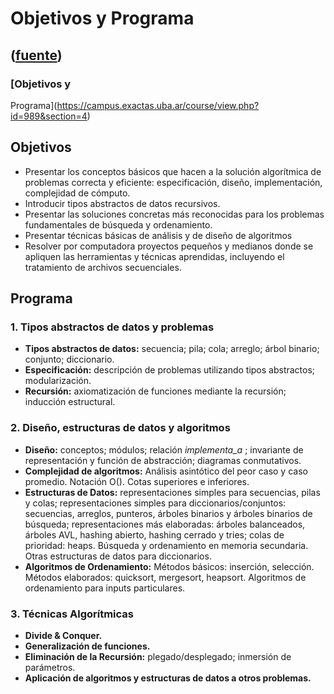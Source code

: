 # Objetivos y Programa
([fuente](https://campus.exactas.uba.ar/course/view.php?id=989&section=4))
---
### [Objetivos y
Programa](https://campus.exactas.uba.ar/course/view.php?id=989&section=4)

## Objetivos

  - Presentar los conceptos básicos que hacen a la solución algorítmica de problemas correcta y eficiente: especificación, diseño, implementación, complejidad de cómputo.
  - Introducir tipos abstractos de datos recursivos.
  - Presentar las soluciones concretas más reconocidas para los problemas fundamentales de búsqueda y ordenamiento.
  - Presentar técnicas básicas de análisis y de diseño de algoritmos
  - Resolver por computadora proyectos pequeños y medianos donde se apliquen las herramientas y técnicas aprendidas, incluyendo el tratamiento de archivos secuenciales.

## Programa

### 1\. Tipos abstractos de datos y problemas

  - **Tipos abstractos de datos:** secuencia; pila; cola; arreglo; árbol binario; conjunto; diccionario.
  - **Especificación:** descripción de problemas utilizando tipos abstractos; modularización.
  - **Recursión:** axiomatización de funciones mediante la recursión; inducción estructural.

### 2\. Diseño, estructuras de datos y algoritmos

  - **Diseño:** conceptos; módulos; relación _implementa_a_ ; invariante de representación y función de abstracción; diagramas conmutativos.
  - **Complejidad de algoritmos:** Análisis asintótico del peor caso y caso promedio. Notación O(). Cotas superiores e inferiores.
  - **Estructuras de Datos:** representaciones simples para secuencias, pilas y colas; representaciones simples para diccionarios/conjuntos: secuencias, arreglos, punteros, árboles binarios y árboles binarios de búsqueda; representaciones más elaboradas: árboles balanceados, árboles AVL, hashing abierto, hashing cerrado y tries; colas de prioridad: heaps. Búsqueda y ordenamiento en memoria secundaria. Otras estructuras de datos para diccionarios.
  - **Algoritmos de Ordenamiento:** Métodos básicos: inserción, selección. Métodos elaborados: quicksort, mergesort, heapsort. Algoritmos de ordenamiento para inputs particulares.

### 3\. Técnicas Algorítmicas

  - **Divide & Conquer.**
  - **Generalización de funciones.**
  - **Eliminación de la Recursión:** plegado/desplegado; inmersión de parámetros.
  - **Aplicación de algoritmos y estructuras de datos a otros problemas.**

